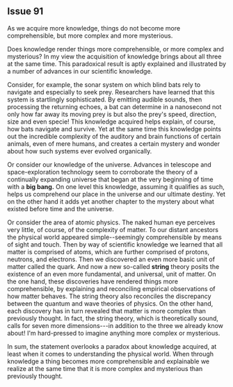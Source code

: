 
Issue 91
---------------------------

As we acquire more knowledge, things do not become more comprehensible, but more
complex and more mysterious.

Does knowledge render things more comprehensible, or more complex and mysterious? In
my view the acquisition of knowledge brings about all three at the same time. This paradoxical
result is aptly explained and illustrated by a number of advances in our scientific knowledge.

Consider, for example, the sonar system on which blind bats rely to navigate and especially
to seek prey. Researchers have learned that this system is startlingly sophisticated. By
emitting audible sounds, then processing the returning echoes, a bat can determine in a
nanosecond not only how far away its moving prey is but also the prey's speed, direction, size
and even specie! This knowledge acquired helps explain, of course, how bats navigate and
survive. Yet at the same time this knowledge points out the incredible complexity of the
auditory and brain functions of certain animals, even of mere humans, and creates a certain
mystery and wonder about how such systems ever evolved organically.

Or consider our knowledge of the universe. Advances in telescope and space-exploration
technology seem to corroborate the theory of a continually expanding universe that began at
the very beginning of time with a **big bang.** On one level this knowledge, assuming it qualifies
as such, helps us comprehend our place in the universe and our ultimate destiny. Yet on the
other hand it adds yet another chapter to the mystery about what existed before time and the
universe.

Or consider the area of atomic physics. The naked human eye perceives very little, of
course, of the complexity of matter. To our distant ancestors the physical world appeared
simple--seemingly comprehensible by means of sight and touch. Then by way of scientific
knowledge we learned that all matter is comprised of atoms, which are further comprised of
protons, neutrons, and electrons. Then we discovered an even more basic unit of matter called
the quark. And now a new so-called **string** theory posits the existence of an even more
fundamental, and universal, unit of matter. On the one hand, these discoveries have rendered
things more comprehensible, by explaining and reconciling empirical observations of how
matter behaves. The string theory also reconciles the discrepancy between the quantum and
wave theories of physics. On the other hand, each discovery has in turn revealed that matter is
more complex than previously thought. In fact, the string theory, which is theoretically sound,
calls for seven more dimensions---in addition to the three we already know about! I'm
hard-pressed to imagine anything more complex or mysterious.

In sum, the statement overlooks a paradox about knowledge acquired, at least when it
comes to understanding the physical world. When through knowledge a thing becomes more
comprehensible and explainable we realize at the same time that it is more complex and
mysterious than previously thought.


